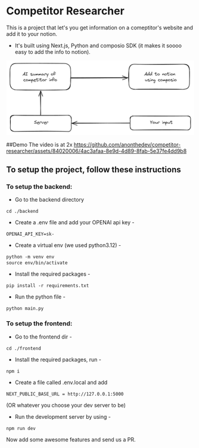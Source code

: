 # Competitor Researcher

This is a project that let's you get information on a comeptitor's website and add it to your notion.

- It's built using Next.js, Python and composio SDK (it makes it soooo easy to add the info to notion).

![image info](./flow.png)

##Demo
The video is at 2x
https://github.com/anonthedev/competitor-researcher/assets/84020006/4ac3afaa-8e9d-4d89-8fab-5e37fe4dd9b8


## To setup the project, follow these instructions
### To setup the backend:
- Go to the backend directory 
```
cd ./backend
```
- Create a .env file and add your OPENAI api key - 
```
OPENAI_API_KEY=sk-
```
- Create a virtual env (we used python3.12) - 
```
python -m venv env
source env/bin/activate
```
- Install the required packages - 
```
pip install -r requirements.txt
```
- Run the python file - 
```
python main.py
```

### To setup the frontend:
- Go to the frontend dir - 
```
cd ./frontend
```
- Install the required packages, run - 
```
npm i
```
- Create a file called .env.local and add 
```
NEXT_PUBLIC_BASE_URL = http://127.0.0.1:5000
``` 
(OR  whatever you choose your dev server to be)
- Run the development server by using - 
```
npm run dev
```

Now add some awesome features and send us a PR.
